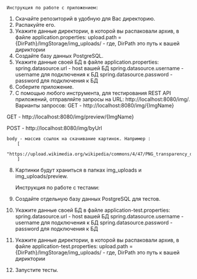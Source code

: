 	Инструкция по работе с приложением:
1. Скачайте репозиторий в удобную для Вас директорию. 
2. Распакуйте его.
3. Укажите данные директории, в которой вы распаковали архив, в файле application.properties:
upload.path = {DirPath}/ImgStorage/img_uploads/ - где, DirPath это путь к вашей дириктории
4. Создайте базу данных PostgreSQL.
5. Укажите данные своей БД в файле application.properties:
spring.datasource.url - host вашей БД
spring.datasource.username - username для подключения к БД
spring.datasource.password - password для подключения к БД
6. Соберите приложение.
7. С помощью любого инструмента, для тестирования REST API приложений, отправляйте запросы на URL: http://localhost:8080/img/.
Варианты запросов: 
GET - http://localhost:8080/img/{ImgName}

GET - http://localhost:8080/img/preview/{ImgName}

POST - http://localhost:8080/img/byUrl 

	body - массив ссылок на скачивание картинок. Например : 
		[
			"https://upload.wikimedia.org/wikipedia/commons/4/47/PNG_transparency_demonstration_1.png"
		]
		
8. Картинки будут храниться в папках img_uploads и img_uploads/preview.

	Инструкция по работе с тестами:
	
1. Создайте отдельную базу данных PostgreSQL для тестов.
2. Укажите данные своей БД в файле application-test.properties:
spring.datasource.url - host вашей БД
spring.datasource.username - username для подключения к БД
spring.datasource.password - password для подключения к БД
3. Укажите данные директории, в которой вы распаковали архив, в файле application-test.properties:
upload.path = {DirPath}/ImgStorage/img_uploads/ - где, DirPath это путь к вашей дириктории
4. Запустите тесты.
